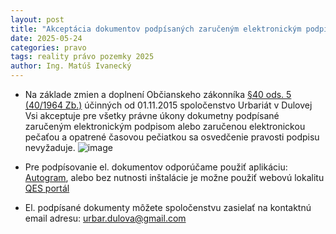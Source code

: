 ```yaml
---
layout: post
title: "Akceptácia dokumentov podpísaných zaručeným elektronickým podpisom alebo zaručenou elektronickou pečaťou a opatrené časovou pečiatkou."
date: 2025-05-24
categories: pravo 
tags: reality právo pozemky 2025
author: Ing. Matúš Ivanecký
---
```



- Na základe zmien a doplnení Občianskeho zákonníka [§40 ods. 5 (40/1964 Zb.)](https://www.slov-lex.sk/ezbierky-fe/pravne-predpisy/SK/ZZ/1964/40/#paragraf-40.odsek-5) účinných od 01.11.2015 spoločenstvo Urbariát v Dulovej Vsi akceptuje pre všetky právne úkony dokumetny podpísané zaručeným elektronickým podpisom alebo zaručenou elektronickou pečaťou a opatrené časovou pečiatkou sa osvedčenie pravosti podpisu nevyžaduje.
![image](https://github.com/user-attachments/assets/018692ff-0d59-42de-bfb2-77bd7208178b)


- Pre podpísovanie el. dokumentov odporúčame použiť aplikáciu: [Autogram](https://sluzby.slovensko.digital/autogram/), alebo bez nutnosti inštalácie je možne použiť webovú lokalitu [QES portál](https://qesportal.sk/Portal/sk)

- El. podpísané dokumenty môžete spoločenstvu zasielať na kontaktnú email adresu: urbar.dulova@gmail.com




 

